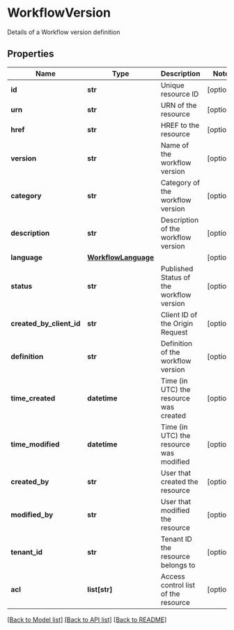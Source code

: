 # WorkflowVersion

Details of a Workflow version definition
## Properties
Name | Type | Description | Notes
------------ | ------------- | ------------- | -------------
**id** | **str** | Unique resource ID | [optional] 
**urn** | **str** | URN of the resource | [optional] 
**href** | **str** | HREF to the resource | [optional] 
**version** | **str** | Name of the workflow version | [optional] 
**category** | **str** | Category of the workflow version | [optional] 
**description** | **str** | Description of the workflow version | [optional] 
**language** | [**WorkflowLanguage**](WorkflowLanguage.md) |  | [optional] 
**status** | **str** | Published Status of the workflow version | [optional] 
**created_by_client_id** | **str** | Client ID of the Origin Request | [optional] 
**definition** | **str** | Definition of the workflow version | [optional] 
**time_created** | **datetime** | Time (in UTC) the resource was created | [optional] 
**time_modified** | **datetime** | Time (in UTC) the resource was modified | [optional] 
**created_by** | **str** | User that created the resource | [optional] 
**modified_by** | **str** | User that modified the resource | [optional] 
**tenant_id** | **str** | Tenant ID the resource belongs to | [optional] 
**acl** | **list[str]** | Access control list of the resource | [optional] 

[[Back to Model list]](../README.md#documentation-for-models) [[Back to API list]](../README.md#documentation-for-api-endpoints) [[Back to README]](../README.md)



